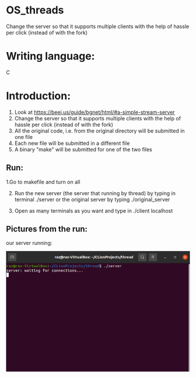 # OS_threads
Change the server so that it supports multiple clients with the help of hassle per click (instead of with the fork)

# Writing language:
C

# Introduction:
1. Look at https://beej.us/guide/bgnet/html/#a-simple-stream-server
2. Change the server so that it supports multiple clients with the help of hassle per click (instead of with the fork)
3. All the original code, i.e. from the original directory will be submitted in one file
4. Each new file will be submitted in a different file
5. A binary "make" will be submitted for one of the two files


##  Run:
1.Go to makefile and turn on all

2. Run the new server (the server that running by thread) by typing in terminal ./server or the original server by typing ./original_server

4. Open as many terminals as you want and type in ./client localhost

## Pictures from the run:

our server running:

![alt text](https://github.com/RazElbaz/OS_threads/blob/main/Pictures%20from%20the%20run/server.png)
